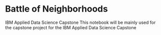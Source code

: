 # Battle of Neighborhoods
IBM Applied Data Science Capstone This notebook will be mainly used for the capstone project for the IBM Applied Data Science Capstone

